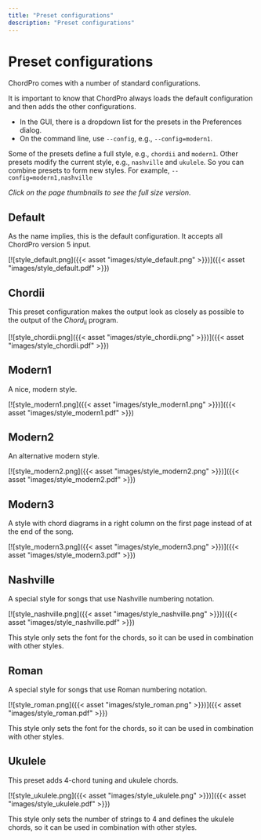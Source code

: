```yaml
---
title: "Preset configurations"
description: "Preset configurations"
---
```


# Preset configurations

ChordPro comes with a number of standard configurations.

It is important to know that ChordPro always loads the default configuration and then adds the other configurations.

* In the GUI, there is a dropdown list for the presets in the Preferences dialog.
* On the command line, use `--config`, e.g., `--config=modern1`.

Some of the presets define a full style, e.g., `chordii` and `modern1`. Other
presets modify the current style, e.g., `nashville` and `ukulele`. So
you can combine presets to form new styles. For example, `--config=modern1,nashville`

_Click on the page thumbnails to see the full size version._

## Default
As the name implies, this is the default configuration. It accepts all ChordPro version 5 input.

[![style_default.png]({{< asset "images/style_default.png" >}})]({{< asset "images/style_default.pdf" >}})

## Chordii
This preset configuration makes the output look as closely as possible to the output of the _Chord_<sub>ii</sub> program.

[![style_chordii.png]({{< asset "images/style_chordii.png" >}})]({{< asset "images/style_chordii.pdf" >}})

## Modern1
A nice, modern style.

[![style_modern1.png]({{< asset "images/style_modern1.png" >}})]({{< asset "images/style_modern1.pdf" >}})

## Modern2
An alternative modern style.

[![style_modern2.png]({{< asset "images/style_modern2.png" >}})]({{< asset "images/style_modern2.pdf" >}})

## Modern3
A style with chord diagrams in a right column on the first page instead of at the end of the song.

[![style_modern3.png]({{< asset "images/style_modern3.png" >}})]({{< asset "images/style_modern3.pdf" >}})

## Nashville
A special style for songs that use Nashville numbering notation.

[![style_nashville.png]({{< asset "images/style_nashville.png" >}})]({{< asset "images/style_nashville.pdf" >}})

This style only sets the font for the chords, so it can be used in combination with other styles.

## Roman
A special style for songs that use Roman numbering notation.

[![style_roman.png]({{< asset "images/style_roman.png" >}})]({{< asset "images/style_roman.pdf" >}})

This style only sets the font for the chords, so it can be used in combination with other styles.

## Ukulele
This preset adds 4-chord tuning and ukulele chords.

[![style_ukulele.png]({{< asset "images/style_ukulele.png" >}})]({{< asset "images/style_ukulele.pdf" >}})

This style only sets the number of strings to 4 and defines the ukulele chords, so it can be used in combination with other styles.

